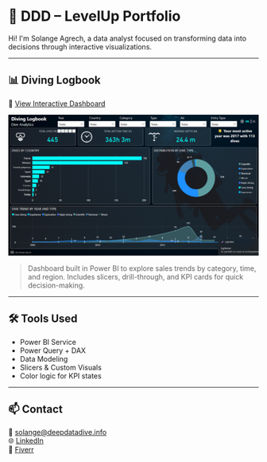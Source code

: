 # 🎯 DDD – LevelUp Portfolio

Hi! I'm Solange Agrech, a data analyst focused on transforming data into decisions through interactive visualizations.

---

## 📊 Diving Logbook 

🔗 [View Interactive Dashboard](https://app.powerbi.com/reportEmbed?reportId=df139046-c5dd-4d57-b460-562e98668748&autoAuth=true&ctid=2e13e30b-c57a-4907-870f-4a703ed6dbc4)


![Diving Logbook Preview](dashboard-preview.png)

> Dashboard built in Power BI to explore sales trends by category, time, and region. Includes slicers, drill-through, and KPI cards for quick decision-making.

---

## 🛠️ Tools Used

- Power BI Service
- Power Query + DAX
- Data Modeling
- Slicers & Custom Visuals
- Color logic for KPI states

---

## 📫 Contact

📧 solange@deepdatadive.info  
🌐 [LinkedIn](www.linkedin.com/in/solangeagrech)  
💼 [Fiverr](https://www.fiverr.com/s/EgaBm19)
